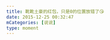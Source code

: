```yaml
---
title: 靴靴土豪的红包，只是0的位置放错了😘
date: 2015-12-25 00:32:47
mCategories: [说说]
type: moment
---
```


<div id="pics-20151225003247"></div>

<script src="/lib/moment/pics.js"></script>
<script>
var data = [
    {"link": "2015-12-25_000003.webp", "type": "shuoshuo"},
    {"link": "2015-12-25_000005.webp", "type": "shuoshuo"}
];
picsRender(data, "pics-20151225003247");
</script>
